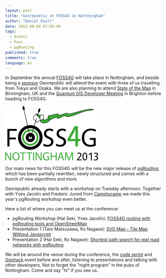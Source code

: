 ```yaml
---
layout: post
title: "Georepublic at FOSS4G in Notthingham"
author: "Daniel Kastl"
date: 2013-08-04 07:05:00
tags: 
  - Events 
  - Foss 
  - pgRouting
published: true
comments: true
language: en
---
```


In September the annual [FOSS4G][1] will take place in Nottingham, and beside being a [sponsor][2] Georepublic will attend the event with three of us travelling from Tokyo and Osaka. We are also planning to attend [State of the Map][5] in Birmingham, UK and the [Quantum GIS Developer Meeting][6] in Brighton before heading to FOSS4G.

![FOSS4G 2013][4]

Our main news for this FOSS4G will be the new major release of [pgRouting][3], which has been partially rewritten, newly structured and comes with a bunch of new algorithms and more.

<!-- more -->

Georepublic already starts with a workshop on Tuesday afternoon. Together with Yves Jacolin and Frederic Junod from [Camptocamp][10] we made this year's pgRouting workshop even better.

Here a list of where you can meet us at the conference:

- pgRouting Workshop (Hal Seki, Yves Jacolin): [FOSS4G routing with pgRouting tools and OpenStreetMap][7] 
- Presentation 1 (Taro Matsuzawa, Ko Nagase): [SVG Map - Tile Map Without Javascript][8]
- Presentation 2 (Hal Seki, Ko Nagase): [Shortest path search for real road networks with pgRouting][9]

We will be around the venue during the conference, the [code sprint][11] and [Geohack][12] event before and after, listening to presentations and talking with other developers. Not to forget the "night program" in the pubs of Nottingham. Come and say "hi" if you see us.



[1]: http://2013.foss4g.org/
[2]: http://2013.foss4g.org/sponsors/georepublic/
[3]: http://www.pgrouting.org
[4]: /media/2013/foss4g2013-white-300.png
[5]: http://stateofthemap.org/
[6]: http://hub.qgis.org/wiki/quantum-gis/10_QGIS_Developer_Meeting_in_Brighton_2013
[7]: http://2013.foss4g.org/conf/programme/workshops/16/
[8]: http://2013.foss4g.org/conf/programme/presentations/144/
[9]: http://2013.foss4g.org/conf/programme/presentations/153/
[10]: http://camptocamp.com
[11]: http://2013.foss4g.org/programme/code-sprint/
[12]: http://2013.foss4g.org/geohack/